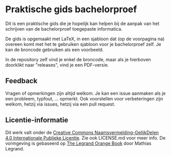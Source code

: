 # Praktische gids bachelorproef

Dit is een praktische gids die je hopelijk kan helpen bij de aanpak van het schrijven van de bachelorproef toegepaste informatica.

De gids is opgemaakt met LaTeX, in een sjabloon dat (op de voorpagina na) overeen komt met het te gebruiken sjabloon voor je bachelorproef zelf. Je kan de broncode gebruiken als een voorbeeld.

In de repository zelf vind je enkel de broncode, maar als je hierboven doorklikt naar "releases", vind je een PDF-versie.

## Feedback

Vragen of opmerkingen zijn altijd welkom. Je kan een issue aanmaken als je een probleem, typfout, ... opmerkt. Ook voorstellen voor verbeteringen zijn welkom, hetzij via issues, hetzij via een pull request.

## Licentie-informatie

Dit werk valt onder de [Creative Commons Naamsvermelding-GelijkDelen 4.0 Internationale Publieke Licentie](http://creativecommons.org/licenses/by-sa/4.0/). Zie ook LICENSE.md voor meer info. De vormgeving is gebaseerd op [The Legrand Orange Book](http://www.latextemplates.com/template/the-legrand-orange-book) door Mathias Legrand.
